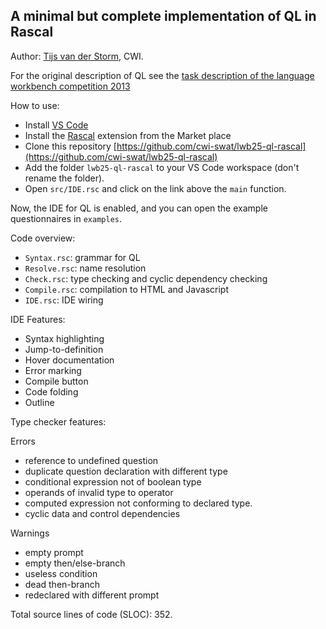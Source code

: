 ## A minimal but complete implementation of QL in Rascal

Author: [Tijs van der Storm](mailto:storm@cwi.nl), CWI.

For the original description of QL see the [task description of the language workbench competition 2013](https://github.com/judithmichael/lwb25/blob/main/ChallengeTask.pdf)

How to use:
- Install [VS Code](https://code.visualstudio.com/)
- Install the [Rascal](https://www.rascal-mpl.org/docs/GettingStarted/DownloadAndInstallation/) extension from the Market place
- Clone this repository [https://github.com/cwi-swat/lwb25-ql-rascal](https://github.com/cwi-swat/lwb25-ql-rascal)
- Add the folder `lwb25-ql-rascal` to your VS Code workspace (don't rename the folder).
- Open `src/IDE.rsc` and click on the link above the `main` function.

Now, the IDE for QL is enabled, and you can open the example questionnaires in `examples`.

Code overview:
- `Syntax.rsc`: grammar for QL
- `Resolve.rsc`: name resolution
- `Check.rsc`: type checking and cyclic dependency checking
- `Compile.rsc`: compilation to HTML and Javascript
- `IDE.rsc`: IDE wiring

IDE Features:
- Syntax highlighting
- Jump-to-definition
- Hover documentation
- Error marking
- Compile button
- Code folding
- Outline

Type checker features:

Errors
- reference to undefined question
- duplicate question declaration with different type
- conditional expression not of boolean type 
- operands of invalid type to operator
- computed expression not conforming to declared type.
- cyclic data and control dependencies

Warnings
- empty prompt
- empty then/else-branch
- useless condition
- dead then-branch
- redeclared with different prompt

Total source lines of code (SLOC): 352.

